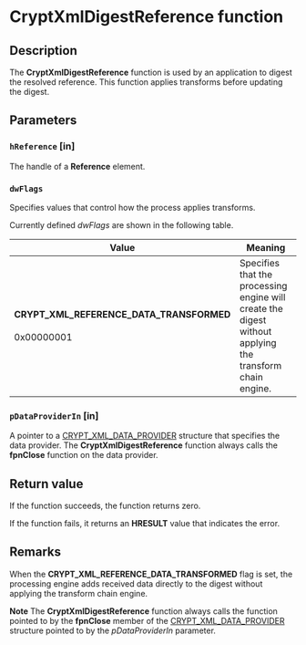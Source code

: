 # CryptXmlDigestReference function

## Description

The **CryptXmlDigestReference** function is used by an application to digest the resolved reference. This function applies transforms before updating the digest.

## Parameters

### `hReference` [in]

The handle of a **Reference** element.

### `dwFlags`

Specifies values that control how the process applies transforms.

Currently defined *dwFlags* are shown in the following table.

| Value | Meaning |
| --- | --- |
| **CRYPT_XML_REFERENCE_DATA_TRANSFORMED**<br><br>0x00000001 | Specifies that the processing engine will create the digest without applying the transform chain engine. |

### `pDataProviderIn` [in]

A pointer to a [CRYPT_XML_DATA_PROVIDER](https://learn.microsoft.com/windows/desktop/api/cryptxml/ns-cryptxml-crypt_xml_data_provider) structure that specifies the data provider. The **CryptXmlDigestReference** function always calls the **fpnClose** function on the data provider.

## Return value

If the function succeeds, the function returns zero.

If the function fails, it returns an **HRESULT** value that indicates the error.

## Remarks

 When the **CRYPT_XML_REFERENCE_DATA_TRANSFORMED** flag is set,
the processing engine adds received data directly to the digest without
applying the transform chain engine.

**Note** The **CryptXmlDigestReference** function always calls the function pointed to by the **fpnClose** member of the [CRYPT_XML_DATA_PROVIDER](https://learn.microsoft.com/windows/desktop/api/cryptxml/ns-cryptxml-crypt_xml_data_provider) structure pointed to by the *pDataProviderIn* parameter.